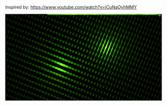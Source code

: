 Inspired by:
https://www.youtube.com/watch?v=iCuNaOyhMMY

![example](https://github.com/pzlav/modernglTest/blob/master/data/screen_shot.png?raw=true)
